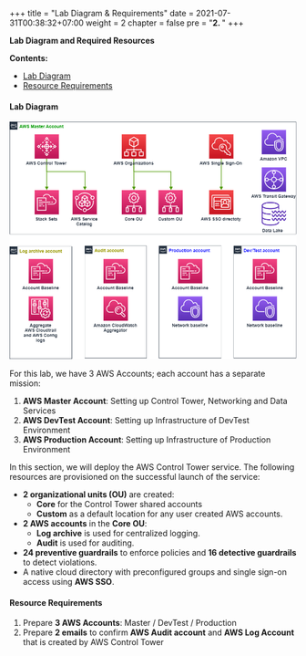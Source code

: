 +++
title = "Lab Diagram & Requirements"
date = 2021-07-31T00:38:32+07:00
weight = 2
chapter = false
pre = "<b>2. </b>"
+++

**Lab Diagram and Required Resources**

**Contents:**
- [Lab Diagram](#lab-diagram)
- [Resource Requirements](#resource-requirements)

#### Lab Diagram

![AWS Control Tower](/images/1/2.png?width=40pc)

For this lab, we have 3 AWS Accounts; each account has a separate mission:
1. **AWS Master Account**: Setting up Control Tower, Networking and Data Services
2. **AWS DevTest Account**: Setting up Infrastructure of DevTest Environment
3. **AWS Production Account**: Setting up Infrastructure of Production Environment

In this section, we will deploy the AWS Control Tower service. The following resources are provisioned on the successful launch of the service:
* **2 organizational units (OU)** are created: 
  * **Core** for the Control Tower shared accounts 
  * **Custom** as a default location for any user created AWS accounts.
* **2 AWS accounts** in the **Core OU**: 
  * **Log archive** is used for centralized logging.
  * **Audit** is used for auditing.
* **24 preventive guardrails** to enforce policies and **16 detective guardrails** to detect violations.
* A native cloud directory with preconfigured groups and single sign-on access using **AWS SSO**.

#### Resource Requirements

1. Prepare **3 AWS Accounts**: Master / DevTest / Production
2. Prepare **2 emails** to confirm **AWS Audit account** and **AWS Log Account** that is created by AWS Control Tower

